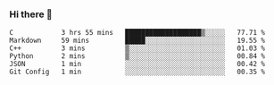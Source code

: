 ### Hi there 👋

<!--START_SECTION:waka-->

```text
C            3 hrs 55 mins   ███████████████████▒░░░░░   77.71 %
Markdown     59 mins         █████░░░░░░░░░░░░░░░░░░░░   19.55 %
C++          3 mins          ▒░░░░░░░░░░░░░░░░░░░░░░░░   01.03 %
Python       2 mins          ▒░░░░░░░░░░░░░░░░░░░░░░░░   00.84 %
JSON         1 min           ░░░░░░░░░░░░░░░░░░░░░░░░░   00.42 %
Git Config   1 min           ░░░░░░░░░░░░░░░░░░░░░░░░░   00.35 %
```

<!--END_SECTION:waka-->
<!--
**Boombag0607/Boombag0607** is a ✨ _special_ ✨ repository because its `README.md` (this file) appears on your GitHub profile.

Here are some ideas to get you started:

- 🔭 I’m currently working on ...
- 🌱 I’m currently learning ...
- 👯 I’m looking to collaborate on ...
- 🤔 I’m looking for help with ...
- 💬 Ask me about ...
- 📫 How to reach me: ...
- 😄 Pronouns: ...
- ⚡ Fun fact: ...
-->
